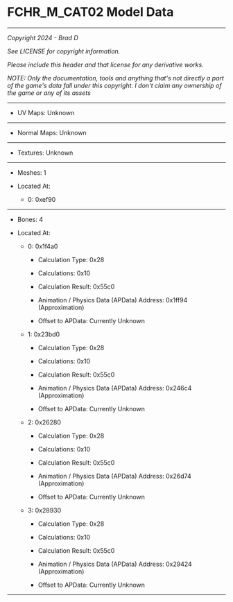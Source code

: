 # FCHR_M_CAT02 Model Data

---

*Copyright 2024 - Brad D*

*See LICENSE for copyright information.*

*Please include this header and that license for any derivative works.*

*NOTE: Only the documentation, tools and anything that's not directly a part of the game's data fall under this copyright. I don't claim any ownership of the game or any of its assets*

---


* UV Maps: Unknown

---

* Normal Maps: Unknown

---

* Textures: Unknown

---

* Meshes: 1

* Located At:

  * 0: 0xef90

---

* Bones: 4

* Located At:

  * 0: 0x1f4a0

    * Calculation Type: 0x28

    * Calculations: 0x10

    * Calculation Result: 0x55c0

    * Animation / Physics Data (APData) Address: 0x1ff94 (Approximation)

    * Offset to APData: Currently Unknown

  * 1: 0x23bd0

    * Calculation Type: 0x28

    * Calculations: 0x10

    * Calculation Result: 0x55c0

    * Animation / Physics Data (APData) Address: 0x246c4 (Approximation)

    * Offset to APData: Currently Unknown

  * 2: 0x26280

    * Calculation Type: 0x28

    * Calculations: 0x10

    * Calculation Result: 0x55c0

    * Animation / Physics Data (APData) Address: 0x26d74 (Approximation)

    * Offset to APData: Currently Unknown

  * 3: 0x28930

    * Calculation Type: 0x28

    * Calculations: 0x10

    * Calculation Result: 0x55c0

    * Animation / Physics Data (APData) Address: 0x29424 (Approximation)

    * Offset to APData: Currently Unknown

---

